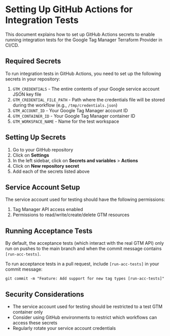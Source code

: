 # Setting Up GitHub Actions for Integration Tests

This document explains how to set up GitHub Actions secrets to enable running integration tests for the Google Tag Manager Terraform Provider in CI/CD.

## Required Secrets

To run integration tests in GitHub Actions, you need to set up the following secrets in your repository:

1. `GTM_CREDENTIALS` - The entire contents of your Google service account JSON key file
2. `GTM_CREDENTIAL_FILE_PATH` - Path where the credentials file will be stored during the workflow (e.g., `/tmp/credentials.json`)
3. `GTM_ACCOUNT_ID` - Your Google Tag Manager account ID
4. `GTM_CONTAINER_ID` - Your Google Tag Manager container ID
5. `GTM_WORKSPACE_NAME` - Name for the test workspace

## Setting Up Secrets

1. Go to your GitHub repository
2. Click on **Settings**
3. In the left sidebar, click on **Secrets and variables** > **Actions**
4. Click on **New repository secret**
5. Add each of the secrets listed above

## Service Account Setup

The service account used for testing should have the following permissions:

1. Tag Manager API access enabled
2. Permissions to read/write/create/delete GTM resources

## Running Acceptance Tests

By default, the acceptance tests (which interact with the real GTM API) only run on pushes to the main branch and when the commit message contains `[run-acc-tests]`. 

To run acceptance tests in a pull request, include `[run-acc-tests]` in your commit message:

```
git commit -m "Feature: Add support for new tag types [run-acc-tests]"
```

## Security Considerations

- The service account used for testing should be restricted to a test GTM container only
- Consider using GitHub environments to restrict which workflows can access these secrets
- Regularly rotate your service account credentials
